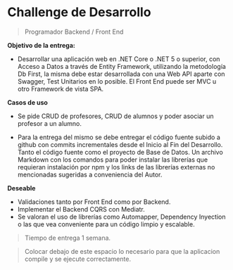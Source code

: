# Challenge de Desarrollo

> Programador Backend / Front End

**Objetivo de la entrega:**

- Desarrollar una aplicación web en .NET Core o .NET 5 o superior, con Acceso a Datos a través de Entity Framework, utilizando la metodología Db First, la misma debe estar desarrollada con una Web API aparte con Swagger, Test Unitarios en lo posible. El Front End puede ser MVC u otro Framework de vista SPA.

**Casos de uso**

- Se pide CRUD de profesores, CRUD de alumnos y poder asociar un profesor a un alumno.

- Para la entrega del mismo se debe entregar el código fuente subido a github con commits incrementales desde el Inicio al Fin del Desarrollo. Tanto el código fuente como el proyecto de Base de Datos. Un archivo Markdown con los comandos para poder instalar las librerías que requieran instalación por npm y los links de las librerías externas no mencionadas sugeridas a conveniencia del Autor.

**Deseable**

- Validaciones tanto por Front End como por Backend.
- Implementar el Backend CQRS con Mediatr.
- Se valoran el uso de librerías como Automapper, Dependency Inyection o las que vea conveniente para un código limpio y escalable.

> Tiempo de entrega 1 semana.

> Colocar debajo de este espacio lo necesario para que la aplicacion compile y se ejecute correctamente.
